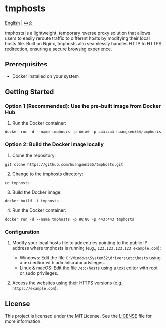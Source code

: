 # tmphosts

[English](README.md) | [中文](README.zh.md)

tmphosts is a lightweight, temporary reverse proxy solution that allows users to easily reroute traffic to different hosts by modifying their local hosts file. Built on Nginx, tmphosts also seamlessly handles HTTP to HTTPS redirection, ensuring a secure browsing experience.

## Prerequisites

- Docker installed on your system

## Getting Started

### Option 1 (Recommended): Use the pre-built image from Docker Hub

1. Run the Docker container:

```
docker run -d --name tmphosts -p 80:80 -p 443:443 huangsen365/tmphosts
```

### Option 2: Build the Docker image locally

1. Clone the repository:

```
git clone https://github.com/huangsen365/tmphosts.git
```

2. Change to the tmphosts directory:

```
cd tmphosts
```

3. Build the Docker image:

```
docker build -t tmphosts .
```

4. Run the Docker container:

```
docker run -d --name tmphosts -p 80:80 -p 443:443 tmphosts
```

### Configuration

1. Modify your local hosts file to add entries pointing to the public IP address where tmphosts is running (e.g., `123.123.123.123 example.com`):

   - Windows: Edit the file `C:\Windows\System32\drivers\etc\hosts` using a text editor with administrator privileges.
   - Linux & macOS: Edit the file `/etc/hosts` using a text editor with root or sudo privileges.

2. Access the websites using their HTTPS versions (e.g., `https://example.com`).

## License

This project is licensed under the MIT License. See the [LICENSE](LICENSE) file for more information.
